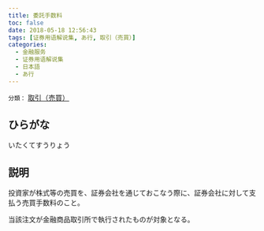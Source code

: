 ```yaml
---
title: 委託手数料
toc: false
date: 2018-05-18 12:56:43
tags: [证券用语解说集, あ行, 取引（売買）]
categories:
  - 金融服务
  - 证券用语解说集
  - 日本語
  - あ行
---
```


`分類：` [取引（売買）](/tags/取引（売買）/)

## ひらがな

いたくてすうりょう

## 説明

投資家が株式等の売買を、証券会社を通じておこなう際に、証券会社に対して支払う売買手数料のこと。

当該注文が金融商品取引所で執行されたものが対象となる。

